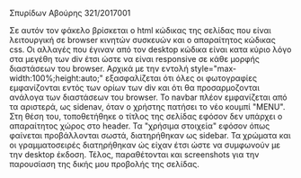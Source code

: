 Σπυρίδων Αβούρης 321/2017001

Σε αυτόν τον φάκελο βρίσκεται ο html κώδικας της σελίδας που είναι λειτουργική σε browser κινητών συσκευών και ο απαραίτητος κώδικας css.
Οι αλλαγές που έγιναν από τον desktop κώδικα είναι κατα κύριο λόγο στα μεγέθη των div έτσι ώστε να είναι responsive σε κάθε μορφής διαστάσεων του browser. Αρχικά με την εντολή style="max-width:100%;height:auto;" εξασφαλίζεται ότι όλες οι φωτογραφίες εμφανίζονται εντός των ορίων των div και ότι θα προσαρμοζονται ανάλογα των διαστάσεων του browser. Το navbar πλέον εμφανίζεται από τα αριστερά, ως sidenav, όταν ο χρήστης πατήσει το νέο κουμπί "MENU". Στη θέση του, τοποθετήθηκε ο τίτλος της σελίδας εφόσον δεν υπάρχει ο απαραίτητος χώρος στο header. Τα "χρήσιμα στοιχεία" εφόσον όπως φαίνεται προβάλλονται σωστά, διατηρήθηκαν ως sidebar. Τα χρώματα και οι γραμματοσειρές διατηρήθηκαν ώς είχαν έτσι ώστε να συμφωνούν με την desktop έκδοση. Τέλος, παραθέτονται και screenshots για την παρουσίαση της δικής μου προβολής της σελίδας.
